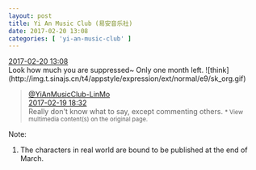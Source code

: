 ```yaml
---
layout: post
title: Yi An Music Club (易安音乐社)
date: 2017-02-20 13:08
categories: [ 'yi-an-music-club' ]
---
```


<div class="weibo-info">
  <a href="http://weibo.com/6094546964/EwoIqloZ3">2017-02-20 13:08</a>
</div>
Look how much you are suppressed~ Only one month left. ![think](http://img.t.sinajs.cn/t4/appstyle/expression/ext/normal/e9/sk_org.gif)

<!-- more -->

> <div class="weibo-post-name">
>   <a href="http://weibo.com/u/6108312042">@YiAnMusicClub-LinMo</a>
> </div>
> <div class="weibo-info">
>   <a href="http://weibo.com/6108312042/EwhpxtNpd">2017-02-19 18:32</a>
> </div>  
> Really don't know what to say, except commenting others.  
> <small>* View multimedia content(s) on the original page.</small>

Note:
1. The characters in real world are bound to be published at the end of March.
